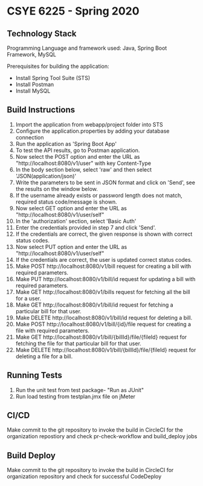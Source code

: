 # CSYE 6225 - Spring 2020


## Technology Stack

Programming Language and framework used: Java, Spring Boot Framework, MySQL


Prerequisites for building the application:

* Install Spring Tool Suite (STS)
* Install Postman
* Install MySQL

## Build Instructions

1.  Import the application from webapp/project folder into STS
2.  Configure the application.properties by adding your database connection
3.  Run the application as 'Spring Boot App'
4.  To test the API results, go to Postman application.
5.  Now select the POST option and enter the URL as "http://localhost:8080/v1/user" with key Content-Type
6.  In the body section below, select 'raw' and then select 'JSON(application/json)'
7.  Write the parameters to be sent in JSON format and click on 'Send', see the results on the window below.
8.  If the username already exists or password length does not match, required status code/message is shown.
9.  Now select GET option and enter the URL as "http://localhost:8080/v1/user/self"
10. In the 'authorization' section, select 'Basic Auth'
11. Enter the credentials provided in step 7 and click 'Send'.
12. If the credentials are correct, the given response is shown with correct status codes.
13. Now select PUT option and enter the URL as "http://localhost:8080/v1/user/self"
14. If the credentials are correct, the user is updated correct status codes.
15. Make POST http://localhost:8080/v1/bill request for creating a bill with required parameters.
16. Make PUT http://localhost:8080/v1/bill/id request for updating a bill with required parameters.
17. Make GET http://localhost:8080/v1/bills request for fetching all the bill for a user.
18. Make GET http://localhost:8080/v1/bill/id request for fetching a particular bill for that user.
19. Make DELETE http://localhost:8080/v1/bill/id request for deleting a bill.
20. Make POST http://localhost:8080/v1/bill/{id}/file request for creating a file with required parameters.
21. Make GET http://localhost:8080/v1/bill/{billId}/file/{fileId} request for fetching the file for that particular bill for that user.
22. Make DELETE http://localhost:8080/v1/bill/{billId}/file/{fileId}  request for deleting a file for a bill.

## Running Tests

1. Run the unit test from test package- "Run as JUnit"
2. Run load testing from testplan.jmx file on jMeter

## CI/CD

Make commit to the git repository to invoke the build in CircleCI for the organization repostiory and check pr-check-workflow and build_deploy jobs

## Build Deploy

Make commit to the git repository to invoke the build in CircleCI for organization repository and check for successful CodeDeploy
